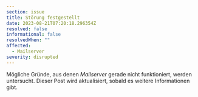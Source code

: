 ```yaml
---
section: issue
title: Störung festgestellt
date: 2023-08-21T07:20:18.296354Z
resolved: false
informational: false
resolvedWhen: ""
affected:
  - Mailserver
severity: disrupted
---
```

Mögliche Gründe, aus denen *Mailserver* gerade nicht funktioniert, werden untersucht. Dieser Post wird aktualisiert, sobald es weitere Informationen gibt.

        